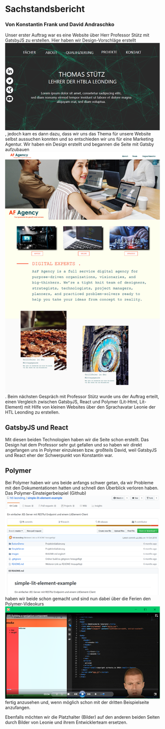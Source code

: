 # Sachstandsbericht
### Von Konstantin Frank und David Andraschko

Unser erster Auftrag war es eine Website über Herr Professor Stütz mit GatsbyJS zu erstellen. Hier haben wir Design-Vorschläge erstellt 
![Designvorschlag](images/designvorschlag.PNG), jedoch kam es dann dazu, dass wir uns das Thema für unsere Website selbst aussuchen konnten und so entschieden wir uns für eine Marketing Agentur. Wir haben ein Design erstellt und begannen die Seite mit Gatsby aufzubauen ![Gatsby Website](images/gatsby-website.jpg). Beim nächsten Gespräch mit Professor Stütz wurde uns der Auftrag erteilt, einen Vergleich zwischen GatsbyJS, React und Polymer (Lit-Html, Lit-Element) mit Hilfe von kleinen Websites über den Sprachavatar Leonie der HTL Leonding zu erstellen.

## GatsbyJS und React
Mit diesen beiden Technologien haben wir die Seite schon erstellt. Das Design hat dem Professor sehr gut gefallen und so haben wir direkt angefangen uns in Polymer einzulesen bzw. großteils David, weil GatsbyJS und React eher der Schwerpunkt von Konstantin war.

## Polymer
Bei Polymer haben wir uns beide anfangs schwer getan, da wir Probleme mit den Dokumentationen hatten und schnell den Überblick verloren haben. Das Polymer-Einsteigerbeispiel (Github) ![Github Tutorial](images/githubTutorial.PNG) haben wir beide schon gemacht und sind nun dabei über die Ferien den Polymer-Videokurs ![Videokurs](images/videokurs.PNG) fertig anzusehen und, wenn möglich schon mit der dritten Beispielseite anzufangen.  

Ebenfalls möchten wir die Platzhalter (Bilder) auf den anderen beiden Seiten durch Bilder von Leonie und ihrem Entwicklerteam ersetzen. 